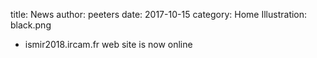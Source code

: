title: News
author: peeters
date: 2017-10-15
category: Home
Illustration: black.png

- ismir2018.ircam.fr web site is now online
